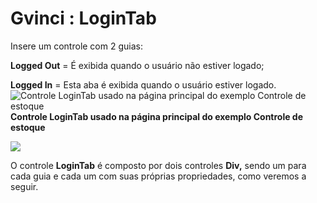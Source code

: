 # Gvinci : LoginTab

Insere um controle com 2 guias:

**Logged Out** = É exibida quando o usuário não estiver logado;

**Logged In** = Esta aba é exibida quando o usuário estiver logado.![Controle LoginTab usado na p&#xE1;gina principal do exemplo Controle de estoque](http://www.gvinci.com.br/manual/logintab2gv5.zoom80.png)                          **Controle LoginTab usado na página principal do exemplo Controle de estoque**

![](http://www.gvinci.com.br/manual/logintab2.png)

O controle **LoginTab** é composto por dois controles **Div,** sendo um para cada guia e cada um com suas próprias propriedades, como veremos a seguir.

